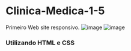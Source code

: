 # Clinica-Medica-1-5
Primeiro Web site responsivo.
![image](https://user-images.githubusercontent.com/108600122/192616658-0511d072-3b14-42df-81c7-444b1f893d21.png)
![image](https://user-images.githubusercontent.com/108600122/192616707-f51d846a-d057-46d8-9114-1f8b9b15e455.png)
### Utilizando HTML e CSS ###
